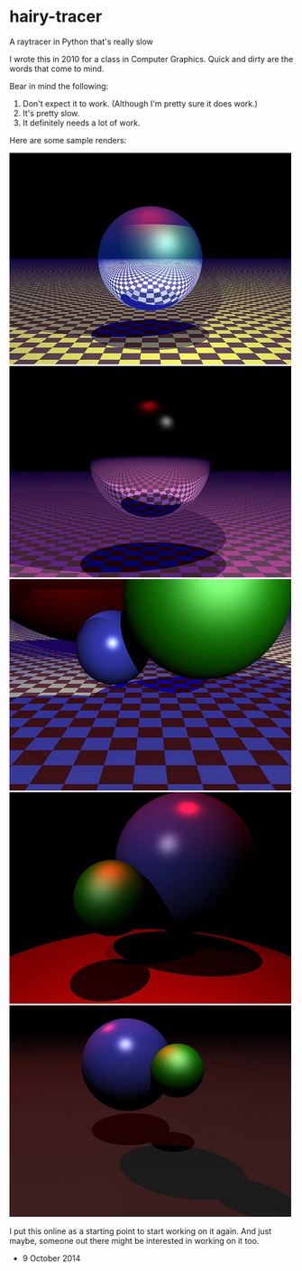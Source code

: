 hairy-tracer
============

A raytracer in Python that's really slow

I wrote this in 2010 for a class in Computer Graphics. Quick and dirty are the words that come to mind.

Bear in mind the following:

1. Don't expect it to work. (Although I'm pretty sure it does work.)
2. It's pretty slow.
3. It definitely needs a lot of work.

Here are some sample renders:

![Sample 1](example/sample01.jpg)
![Sample 2](example/sample02.jpg)
![Sample 3](example/sample03.jpg)
![Sample 4](example/sample04.jpg)
![Sample 5](example/sample05.jpg)

I put this online as a starting point to start working on it again. And just maybe, someone out there 
might be interested in working on it too.

- 9 October 2014
